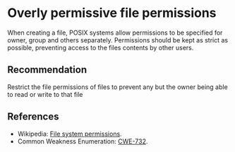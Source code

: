 # Overly permissive file permissions
When creating a file, POSIX systems allow permissions to be specified for owner, group and others separately. Permissions should be kept as strict as possible, preventing access to the files contents by other users.


## Recommendation
Restrict the file permissions of files to prevent any but the owner being able to read or write to that file


## References
* Wikipedia: [File system permissions](https://en.wikipedia.org/wiki/File_system_permissions).
* Common Weakness Enumeration: [CWE-732](https://cwe.mitre.org/data/definitions/732.html).
